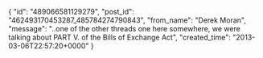  {
   "id": "489066581129279",
   "post_id": "462493170453287_485784274790843",
   "from_name": "Derek Moran",
   "message": "..one of the other threads one here somewhere, we were talking about PART V. of the Bills of Exchange Act",
   "created_time": "2013-03-06T22:57:20+0000"
 }

